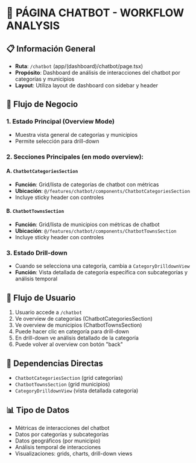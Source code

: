 # 🤖 PÁGINA CHATBOT - WORKFLOW ANALYSIS

## 📋 Información General

- **Ruta**: `/chatbot` (app/(dashboard)/chatbot/page.tsx)
- **Propósito**: Dashboard de análisis de interacciones del chatbot por categorías y municipios
- **Layout**: Utiliza layout de dashboard con sidebar y header

## 🔄 Flujo de Negocio

### 1. **Estado Principal (Overview Mode)**

- Muestra vista general de categorías y municipios
- Permite selección para drill-down

### 2. **Secciones Principales** (en modo overview):

#### A. `ChatbotCategoriesSection`

- **Función**: Grid/lista de categorías de chatbot con métricas
- **Ubicación**: `@/features/chatbot/components/ChatbotCategoriesSection`
- Incluye sticky header con controles

#### B. `ChatbotTownsSection`

- **Función**: Grid/lista de municipios con métricas de chatbot
- **Ubicación**: `@/features/chatbot/components/ChatbotTownsSection`
- Incluye sticky header con controles

### 3. **Estado Drill-down**

- Cuando se selecciona una categoría, cambia a `CategoryDrilldownView`
- **Función**: Vista detallada de categoría específica con subcategorías y análisis temporal

## 🎯 Flujo de Usuario

1. Usuario accede a `/chatbot`
2. Ve overview de categorías (ChatbotCategoriesSection)
3. Ve overview de municipios (ChatbotTownsSection)
4. Puede hacer clic en categoría para drill-down
5. En drill-down ve análisis detallado de la categoría
6. Puede volver al overview con botón "back"

## 🔗 Dependencias Directas

- `ChatbotCategoriesSection` (grid categorías)
- `ChatbotTownsSection` (grid municipios)
- `CategoryDrilldownView` (vista detallada categoría)

## 📊 Tipo de Datos

- Métricas de interacciones del chatbot
- Datos por categorías y subcategorías
- Datos geográficos (por municipio)
- Análisis temporal de interacciones
- Visualizaciones: grids, charts, drill-down views
